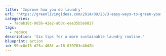 ```yaml
---
title: 'Improve how you do laundry'
url: 'https://greenlivingideas.com/2014/09/23/3-easy-ways-to-green-your-laundry/'
categories:
  - 7adab10c-985b-42e2-ab8c-eee35b5a8817
tags:
  - reduce
description: 'Six tips for a more sustainable laundry routine.'
blueprint: action
id: 99bc8d15-d25a-468f-ac18-039703e46d2b
---
```

